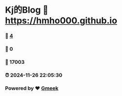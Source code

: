# Kj的Blog :link: https://hmho000.github.io 
### :page_facing_up: [4](https://hmho000.github.io/tag.html) 
### :speech_balloon: 0 
### :hibiscus: 17003 
### :alarm_clock: 2024-11-26 22:05:30 
### Powered by :heart: [Gmeek](https://github.com/Meekdai/Gmeek)
